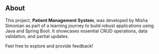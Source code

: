 ## About

This project, **Patient Management System**, was developed by Misha Simonian as part of a learning journey to build robust applications using Java and Spring Boot. It showcases essential CRUD operations, data validation, and partial updates. 

Feel free to explore and provide feedback!
